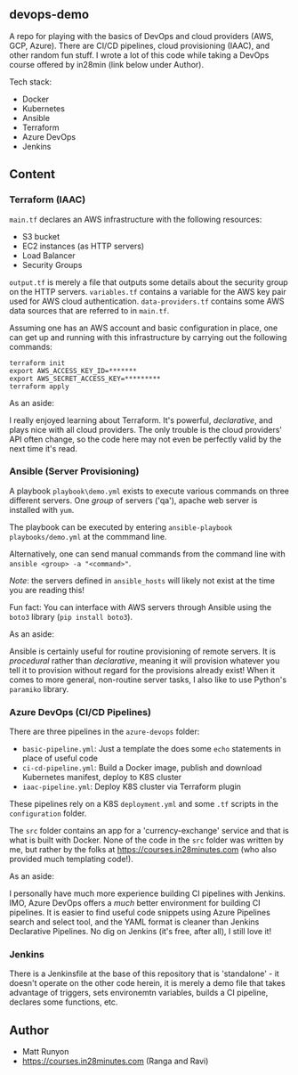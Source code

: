 ## devops-demo

A repo for playing with the basics of DevOps and cloud providers (AWS, GCP, Azure). There are CI/CD pipelines, cloud provisioning (IAAC), and other random fun stuff. I wrote a lot of this code while taking a DevOps course offered by in28min (link below under Author).

Tech stack:

- Docker
- Kubernetes
- Ansible
- Terraform
- Azure DevOps
- Jenkins

## Content

### Terraform (IAAC)

`main.tf` declares an AWS infrastructure with the following resources:

- S3 bucket
- EC2 instances (as HTTP servers)
- Load Balancer
- Security Groups

`output.tf` is merely a file that outputs some details about the security group on the HTTP servers.
`variables.tf` contains a variable for the AWS key pair used for AWS cloud authentication.
`data-providers.tf` contains some AWS data sources that are referred to in `main.tf`.

Assuming one has an AWS account and basic configuration in place, one can get up and running with this infrastructure by carrying out
the following commands:

    terraform init
    export AWS_ACCESS_KEY_ID=*******
    export AWS_SECRET_ACCESS_KEY=*********
    terraform apply

As an aside:

I really enjoyed learning about Terraform. It's powerful, *declarative*, and plays nice with all cloud providers.
The only trouble is the cloud providers' API often change, so the code here may not even be perfectly valid
by the next time it's read.

### Ansible (Server Provisioning)

A playbook `playbook\demo.yml` exists to execute various commands on three different servers. One
*group* of servers ('qa'), apache web server is installed with `yum`.

The playbook can be executed by entering `ansible-playbook playbooks/demo.yml` at the commmand line.

Alternatively, one can send manual commands from the command line with `ansible <group> -a "<command>"`.

*Note*: the servers defined in `ansible_hosts` will likely not exist at the time you are reading this!

Fun fact: You can interface with AWS servers through Ansible using the `boto3` library (`pip install boto3`).

As an aside:

Ansible is certainly useful for routine provisioning of remote servers. It is 
*procedural* rather than *declarative*, meaning it will provision whatever you tell it to provision
without regard for the provisions already exist! When it comes to more general, non-routine server
tasks, I also like to use Python's ``paramiko`` library.

### Azure DevOps (CI/CD Pipelines)

There are three pipelines in the ``azure-devops`` folder:

- ``basic-pipeline.yml``: Just a template the does some ``echo`` statements in place of useful code
- ``ci-cd-pipeline.yml``: Build a Docker image, publish and download Kubernetes manifest, deploy to K8S cluster
- ``iaac-pipeline.yml``: Deploy K8S cluster via Terraform plugin 

These pipelines rely on a K8S ``deployment.yml`` and some ``.tf`` scripts in the ``configuration`` folder.

The ``src`` folder contains an app for a 'currency-exchange' service and that is what is built with Docker.
None of the code in the ``src`` folder was written by me, but rather by the folks at https://courses.in28minutes.com
(who also provided much templating code!).

As an aside:

I personally have much more experience building CI pipelines with Jenkins. IMO, Azure DevOps offers a *much* better
environment for building CI pipelines. It is easier to find useful code snippets using Azure Pipelines search and select tool,
and the YAML format is cleaner than Jenkins Declarative Pipelines. No dig on Jenkins (it's free, after all), I still love it!

### Jenkins

There is a Jenkinsfile at the base of this repository that is 'standalone' - it doesn't operate on the other code
herein, it is merely a demo file that takes advantage of triggers, sets environemtn variables, builds a CI pipeline,
declares some functions, etc.

## Author

- Matt Runyon
- https://courses.in28minutes.com (Ranga and Ravi)
